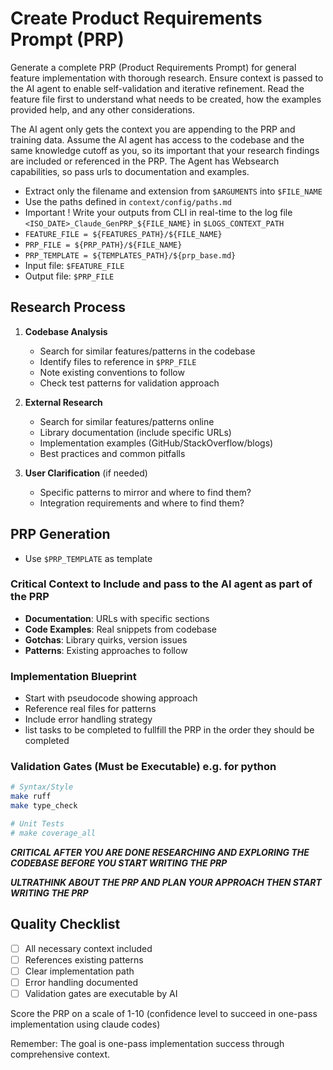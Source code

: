 # Create Product Requirements Prompt (PRP)

Generate a complete PRP (Product Requirements Prompt) for general feature implementation with thorough research. Ensure context is passed to the AI agent to enable self-validation and iterative refinement. Read the feature file first to understand what needs to be created, how the examples provided help, and any other considerations.

The AI agent only gets the context you are appending to the PRP and training data. Assume the AI agent has access to the codebase and the same knowledge cutoff as you, so its important that your research findings are included or referenced in the PRP. The Agent has Websearch capabilities, so pass urls to documentation and examples.

- Extract only the filename and extension from `$ARGUMENTS` into `$FILE_NAME`
- Use the paths defined in `context/config/paths.md`
- Important ! Write your outputs from CLI in real-time to the log file `<ISO_DATE>_Claude_GenPRP_${FILE_NAME}` in `$LOGS_CONTEXT_PATH`
- `FEATURE_FILE = ${FEATURES_PATH}/${FILE_NAME}`
- `PRP_FILE = ${PRP_PATH}/${FILE_NAME}`
- `PRP_TEMPLATE = ${TEMPLATES_PATH}/${prp_base.md}`
- Input file: `$FEATURE_FILE`
- Output file: `$PRP_FILE`

## Research Process

1. **Codebase Analysis**
   - Search for similar features/patterns in the codebase
   - Identify files to reference in `$PRP_FILE`
   - Note existing conventions to follow
   - Check test patterns for validation approach

2. **External Research**
   - Search for similar features/patterns online
   - Library documentation (include specific URLs)
   - Implementation examples (GitHub/StackOverflow/blogs)
   - Best practices and common pitfalls

3. **User Clarification** (if needed)
   - Specific patterns to mirror and where to find them?
   - Integration requirements and where to find them?

## PRP Generation

- Use `$PRP_TEMPLATE` as template

### Critical Context to Include and pass to the AI agent as part of the PRP

- **Documentation**: URLs with specific sections
- **Code Examples**: Real snippets from codebase
- **Gotchas**: Library quirks, version issues
- **Patterns**: Existing approaches to follow

### Implementation Blueprint

- Start with pseudocode showing approach
- Reference real files for patterns
- Include error handling strategy
- list tasks to be completed to fullfill the PRP in the order they should be completed

### Validation Gates (Must be Executable) e.g. for python

```bash
# Syntax/Style
make ruff
make type_check

# Unit Tests
# make coverage_all
```

***CRITICAL AFTER YOU ARE DONE RESEARCHING AND EXPLORING THE CODEBASE BEFORE YOU START WRITING THE PRP***

***ULTRATHINK ABOUT THE PRP AND PLAN YOUR APPROACH THEN START WRITING THE PRP***

## Quality Checklist

- [ ] All necessary context included
- [ ] References existing patterns
- [ ] Clear implementation path
- [ ] Error handling documented
- [ ] Validation gates are executable by AI

Score the PRP on a scale of 1-10 (confidence level to succeed in one-pass implementation using claude codes)

Remember: The goal is one-pass implementation success through comprehensive context.
